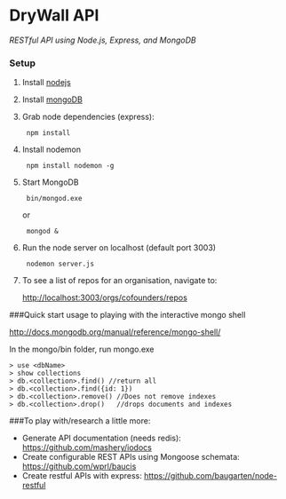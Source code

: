 # DryWall API

*RESTful API using Node.js, Express, and MongoDB*

### Setup

1. Install [nodejs](http://nodejs.org/)

1. Install [mongoDB](http://docs.mongodb.org/manual/installation/)

1. Grab node dependencies (express):

		npm install

1. Install nodemon

		npm install nodemon -g

1. Start MongoDB

		bin/mongod.exe

	or

		mongod &

1. Run the node server on localhost (default port 3003)

		nodemon server.js

1. To see a list of repos for an organisation, navigate to:

	<http://localhost:3003/orgs/cofounders/repos>

###Quick start usage to playing with the interactive mongo shell

<http://docs.mongodb.org/manual/reference/mongo-shell/>

In the mongo/bin folder, run mongo.exe

	> use <dbName>
	> show collections
	> db.<collection>.find() //return all
	> db.<collection>.find({id: 1})
	> db.<collection>.remove() //Does not remove indexes
	> db.<collection>.drop()   //drops documents and indexes

###To play with/research a little more:

- Generate API documentation (needs redis): <https://github.com/mashery/iodocs>
- Create configurable REST APIs using Mongoose schemata: <https://github.com/wprl/baucis>
- Create restful APIs with express: <https://github.com/baugarten/node-restful>
